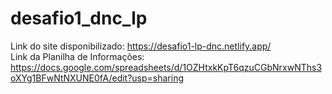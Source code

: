 # desafio1_dnc_lp

Link do site disponibilizado: https://desafio1-lp-dnc.netlify.app/ <br>
Link da Planilha de Informações: https://docs.google.com/spreadsheets/d/1OZHtxkKpT6qzuCGbNrxwNThs3oXYg1BFwNtNXUNE0fA/edit?usp=sharing

